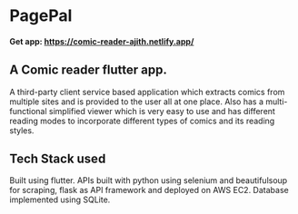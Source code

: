 # PagePal

#### Get app: https://comic-reader-ajith.netlify.app/

## A Comic reader flutter app.

A third-party client service based application which extracts comics from multiple sites and is provided to the user all at one place.
Also has a multi-functional simplified viewer which is very easy to use and has different reading modes to incorporate different types of comics and its reading styles.

## Tech Stack used
Built using flutter. 
APIs built with python using selenium and beautifulsoup for scraping, flask as API framework and deployed on AWS EC2.
Database implemented using SQLite.
